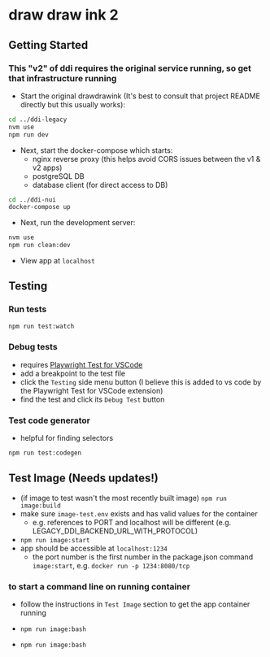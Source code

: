# draw draw ink 2

## Getting Started

### This "v2" of ddi requires the original service running, so get that infrastructure running

- Start the original drawdrawink (It's best to consult that project README directly but this usually works):

```bash
cd ../ddi-legacy
nvm use
npm run dev
```

- Next, start the docker-compose which starts:
  - nginx reverse proxy (this helps avoid CORS issues between the v1 & v2 apps)
  - postgreSQL DB
  - database client (for direct access to DB)

```bash
cd ../ddi-nui
docker-compose up
```

- Next, run the development server:

```bash
nvm use
npm run clean:dev
```

- View app at `localhost`

## Testing

### Run tests

```bash
npm run test:watch
```

### Debug tests

- requires [Playwright Test for VSCode](https://marketplace.visualstudio.com/items?itemName=ms-playwright.playwright)
- add a breakpoint to the test file
- click the `Testing` side menu button (I believe this is added to vs code by the Playwright Test for VSCode extension)
- find the test and click its `Debug Test` button

### Test code generator

- helpful for finding selectors

```bash
npm run test:codegen
```

## Test Image (Needs updates!)

- (if image to test wasn't the most recently built image) `npm run image:build`
- make sure `image-test.env` exists and has valid values for the container
  - e.g. references to PORT and localhost will be different (e.g. LEGACY_DDI_BACKEND_URL_WITH_PROTOCOL)
- `npm run image:start`
- app should be accessible at `localhost:1234`
  - the port number is the first number in the package.json command `image:start`, e.g. `docker run -p 1234:8080/tcp`

### to start a command line on running container

- follow the instructions in `Test Image` section to get the app container running
- `npm run image:bash`

- `npm run image:bash`
